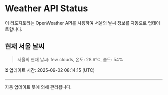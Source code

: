 
# Weather API Status

이 리포지토리는 OpenWeather API를 사용하여 서울의 날씨 정보를 자동으로 업데이트합니다.

## 현재 서울 날씨
> 서울의 현재 날씨: few clouds, 온도: 28.6°C, 습도: 54%

⏳ 업데이트 시간: 2025-09-02 08:14:15 (UTC)

---
자동 업데이트 봇에 의해 관리됩니다.
